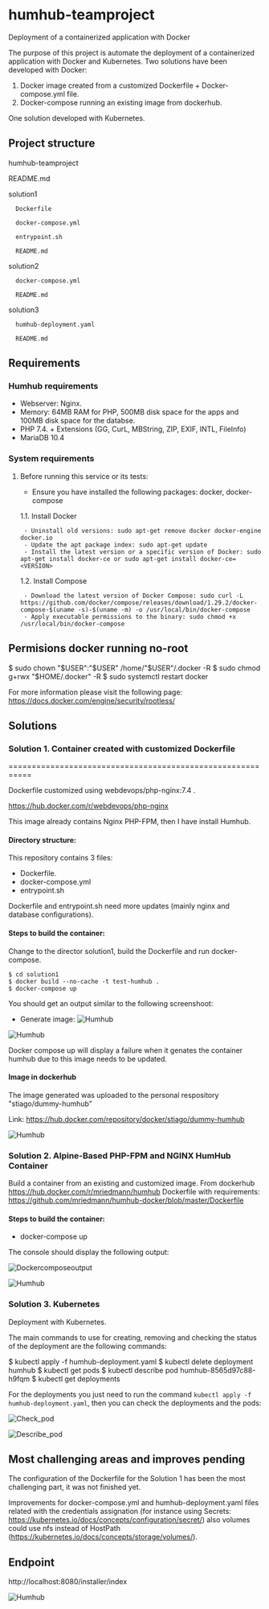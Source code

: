 # humhub-teamproject


Deployment of a containerized application with Docker

The purpose of this project is automate the deployment of a containerized application with Docker and Kubernetes.
Two solutions have been developed with Docker:

1. Docker image created from a customized Dockerfile + Docker-compose.yml file.
2. Docker-compose running an existing image from dockerhub.

One solution developed with Kubernetes.

## Project structure

humhub-teamproject

   README.md
   
   solution1
   
      Dockerfile
      
      docker-compose.yml
      
      entrypoint.sh
      
      README.md
      
   solution2
   
      docker-compose.yml
      
      README.md
      
   solution3
   
      humhub-deployment.yaml
      
      README.md

## Requirements

### Humhub requirements
- Webserver:  Nginx.
- Memory: 64MB RAM for PHP, 500MB disk space for the apps and 100MB disk space for the databse.
- PHP 7.4. + Extensions (GG, CurL, MBString, ZIP, EXIF, INTL, FileInfo)
- MariaDB 10.4

### System requirements
1. Before running this service or its tests:
     - Ensure you have installed the following packages: docker, docker-compose

	 1.1. Install Docker

		- Uninstall old versions: sudo apt-get remove docker docker-engine docker.io
		- Update the apt package index: sudo apt-get update
		- Install the latest version or a specific version of Docker: sudo apt-get install docker-ce or sudo apt-get install docker-ce=<VERSION>
	 
	 1.2. Install Compose

		- Download the latest version of Docker Compose: sudo curl -L https://github.com/docker/compose/releases/download/1.29.2/docker-compose-$(uname -s)-$(uname -m) -o /usr/local/bin/docker-compose
		- Apply executable permissions to the binary: sudo chmod +x /usr/local/bin/docker-compose



## Permisions docker running no-root

$ sudo chown "$USER":"$USER" /home/"$USER"/.docker -R
$ sudo chmod g+rwx "$HOME/.docker" -R
$ sudo systemctl restart docker 

For more information please visit the following page: https://docs.docker.com/engine/security/rootless/

## Solutions 

### Solution 1. Container created with customized Dockerfile 
===========================================================

Dockerfile customized using webdevops/php-nginx:7.4 .

https://hub.docker.com/r/webdevops/php-nginx

This image already contains Nginx PHP-FPM, then I have install Humhub.

#### Directory structure:
This repository contains 3 files:

- Dockerfile. 
- docker-compose.yml
- entrypoint.sh

Dockerfile and entrypoint.sh need more updates (mainly nginx and database configurations).

#### Steps to build the container:

Change to the director solution1, build the Dockerfile and run docker-compose.

```
$ cd solution1
$ docker build --no-cache -t test-humhub . 
$ docker-compose up 
```

You should get an output similar to the following screenshoot:

- Generate image:
![Humhub](https://github.com/STiago/Pictures/tree/master/humhub/dockerfile_run_s1.png)


![Humhub](https://github.com/STiago/Pictures/blob/master/humhub/output_dockerfile_s1.png)


Docker compose up will display a failure when it genates the container humhub due to this image needs to be updated.


#### Image in dockerhub

The image generated was uploaded to the personal respository "stiago/dummy-humhub"

Link: https://hub.docker.com/repository/docker/stiago/dummy-humhub

![Humhub](https://github.com/STiago/Pictures/blob/master/humhub/dummy_humhub_dockerhub.png)



### Solution 2. Alpine-Based PHP-FPM and NGINX HumHub Container 


Build a container from an existing and customized image.
From dockerhub https://hub.docker.com/r/mriedmann/humhub
Dockerfile with requirements: https://github.com/mriedmann/humhub-docker/blob/master/Dockerfile

#### Steps to build the container:

- docker-compose up 

The console should display the following output:

![Dockercomposeoutput](https://github.com/STiago/Pictures/blob/master/humhub/docker-compose_s2.png)

![Humhub](https://github.com/STiago/Pictures/blob/master/humhub/humhub_final_view.png)



### Solution 3. Kubernetes

Deployment with Kubernetes.

The main commands to use for creating, removing and checking the status of the deployment are the following commands:

$ kubectl apply -f humhub-deployment.yaml
$ kubectl delete deployment humhub
$ kubectl get pods
$ kubectl describe pod humhub-8565d97c88-h9fqm
$ kubectl get deployments 


For the deployments you just need to run the command `kubectl apply -f humhub-deployment.yaml`, then you can check the deployments and the pods:

![Check_pod](https://github.com/STiago/Pictures/blob/master/humhub/get_pods.png)

![Describe_pod](https://github.com/STiago/Pictures/blob/master/humhub/describe_pods.png)

## Most challenging areas and improves pending

The configuration of the Dockerfile for the Solution 1 has been the most challenging part, it was not finished yet.

Improvements for docker-compose.yml and humhub-deployment.yaml files related with the credentials assignation (for instance using Secrets: https://kubernetes.io/docs/concepts/configuration/secret/) also volumes could use nfs instead of HostPath (https://kubernetes.io/docs/concepts/storage/volumes/). 


## Endpoint

http://localhost:8080/installer/index


![Humhub](https://github.com/STiago/Pictures/blob/master/humhub/humhub_final_view.png)


